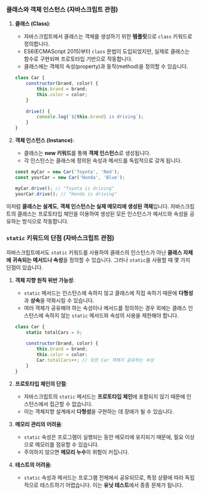 

### 클래스와 객체 인스턴스 (자바스크립트 관점)

1. **클래스 (Class)**:
   - 자바스크립트에서 클래스는 객체를 생성하기 위한 **템플릿**으로 `class` 키워드로 정의합니다.
   - ES6(ECMAScript 2015)부터 `class` 문법이 도입되었지만, 실제로 클래스는 함수로 구현되며 프로토타입 기반으로 작동합니다.
   - 클래스에는 객체의 속성(property)과 동작(method)을 정의할 수 있습니다.

   ```javascript
   class Car {
       constructor(brand, color) {
           this.brand = brand;
           this.color = color;
       }
       
       drive() {
           console.log(`${this.brand} is driving`);
       }
   }
   ```

2. **객체 인스턴스 (Instance)**:
   - 클래스는 **new 키워드**를 통해 **객체 인스턴스**로 생성됩니다.
   - 각 인스턴스는 클래스에 정의된 속성과 메서드를 독립적으로 갖게 됩니다.
   
   ```javascript
   const myCar = new Car('Toyota', 'Red');
   const yourCar = new Car('Honda', 'Blue');
   
   myCar.drive(); // "Toyota is driving"
   yourCar.drive(); // "Honda is driving"
   ```

이처럼 **클래스는 설계도**, **객체 인스턴스는 실제 메모리에 생성된 객체**입니다. 자바스크립트의 클래스는 프로토타입 체인을 이용하여 생성된 모든 인스턴스가 메서드와 속성을 공유하는 방식으로 작동합니다.

### `static` 키워드의 단점 (자바스크립트 관점)
자바스크립트에서도 `static` 키워드를 사용하여 클래스의 인스턴스가 아닌 **클래스 자체에 귀속되는 메서드나 속성**을 정의할 수 있습니다. 그러나 `static`을 사용할 때 몇 가지 단점이 있습니다.

1. **객체 지향 원칙 위반 가능성**:
   - `static` 메서드는 인스턴스에 속하지 않고 클래스에 직접 속하기 때문에 **다형성**과 **상속**을 약화시킬 수 있습니다.
   - 여러 객체가 공유해야 하는 속성이나 메서드를 정의하는 경우 외에는 클래스 인스턴스에 속하지 않는 `static` 메서드와 속성의 사용을 제한해야 합니다.

   ```javascript
   class Car {
       static totalCars = 0;
       
       constructor(brand, color) {
           this.brand = brand;
           this.color = color;
           Car.totalCars++; // 모든 Car 객체가 공유하는 속성
       }
   }
   ```

2. **프로토타입 체인의 단절**:
   - 자바스크립트의 `static` 메서드는 **프로토타입 체인**에 포함되지 않기 때문에 인스턴스에서 접근할 수 없습니다.
   - 이는 객체지향 설계에서 **다형성**을 구현하는 데 장애가 될 수 있습니다.

3. **메모리 관리의 어려움**:
   - `static` 속성은 프로그램이 실행되는 동안 메모리에 유지되기 때문에, 필요 이상으로 메모리를 점유할 수 있습니다.
   - 주의하지 않으면 **메모리 누수**의 위험이 커집니다.

4. **테스트의 어려움**:
   - `static` 속성과 메서드는 프로그램 전체에서 공유되므로, 특정 상황에 따라 독립적으로 테스트하기 어렵습니다. 이는 **유닛 테스트**에서 종종 문제가 됩니다.
